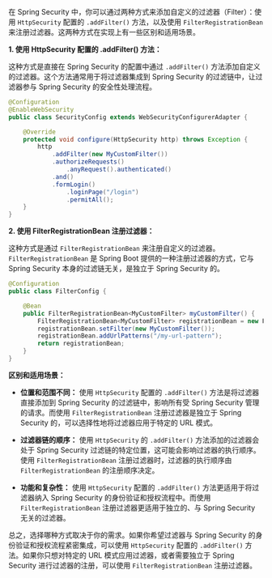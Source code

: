 在 Spring Security 中，你可以通过两种方式来添加自定义的过滤器（Filter）：使用 `HttpSecurity` 配置的 `.addFilter()` 方法，以及使用 `FilterRegistrationBean` 来注册过滤器。这两种方式在实现上有一些区别和适用场景。

**1. 使用 HttpSecurity 配置的 .addFilter() 方法：**

这种方式是直接在 Spring Security 的配置中通过 `.addFilter()` 方法添加自定义的过滤器。这个方法通常用于将过滤器集成到 Spring Security 的过滤链中，让过滤器参与 Spring Security 的安全性处理流程。

```java
@Configuration
@EnableWebSecurity
public class SecurityConfig extends WebSecurityConfigurerAdapter {

    @Override
    protected void configure(HttpSecurity http) throws Exception {
        http
            .addFilter(new MyCustomFilter())
            .authorizeRequests()
                .anyRequest().authenticated()
            .and()
            .formLogin()
                .loginPage("/login")
                .permitAll();
    }
}
```

**2. 使用 FilterRegistrationBean 注册过滤器：**

这种方式是通过 `FilterRegistrationBean` 来注册自定义的过滤器。`FilterRegistrationBean` 是 Spring Boot 提供的一种注册过滤器的方式，它与 Spring Security 本身的过滤链无关，是独立于 Spring Security 的。

```java
@Configuration
public class FilterConfig {

    @Bean
    public FilterRegistrationBean<MyCustomFilter> myCustomFilter() {
        FilterRegistrationBean<MyCustomFilter> registrationBean = new FilterRegistrationBean<>();
        registrationBean.setFilter(new MyCustomFilter());
        registrationBean.addUrlPatterns("/my-url-pattern");
        return registrationBean;
    }
}
```

**区别和适用场景：**

- **位置和范围不同：** 使用 `HttpSecurity` 配置的 `.addFilter()` 方法是将过滤器直接添加到 Spring Security 的过滤链中，影响所有受 Spring Security 管理的请求。而使用 `FilterRegistrationBean` 注册过滤器是独立于 Spring Security 的，可以选择性地将过滤器应用于特定的 URL 模式。

- **过滤器链的顺序：** 使用 `HttpSecurity` 的 `.addFilter()` 方法添加的过滤器会处于 Spring Security 过滤链的特定位置，这可能会影响过滤器的执行顺序。使用 `FilterRegistrationBean` 注册过滤器时，过滤器的执行顺序由 `FilterRegistrationBean` 的注册顺序决定。

- **功能和复杂性：** 使用 `HttpSecurity` 配置的 `.addFilter()` 方法更适用于将过滤器纳入 Spring Security 的身份验证和授权流程中。而使用 `FilterRegistrationBean` 注册过滤器更适用于独立的、与 Spring Security 无关的过滤器。

总之，选择哪种方式取决于你的需求。如果你希望过滤器与 Spring Security 的身份验证和授权流程紧密集成，可以使用 `HttpSecurity` 配置的 `.addFilter()` 方法。如果你只想对特定的 URL 模式应用过滤器，或者需要独立于 Spring Security 进行过滤器的注册，可以使用 `FilterRegistrationBean` 注册过滤器。